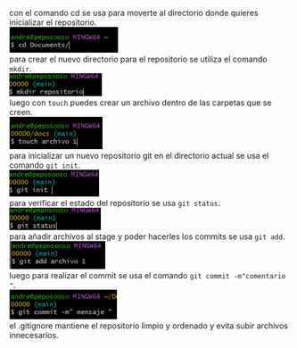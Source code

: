 con el comando cd se usa para moverte al directorio donde quieres inicializar el repositorio.  
![imagen 1](../images/img1.png)  
para crear el nuevo directorio para el repositorio se utiliza el comando `mkdir`.  
![imagen 2](../images/re.png)  
luego con `touch` puedes crear un archivo dentro de las carpetas que se creen.   
![imagen 3](../images/a1.png)  
para inicializar un nuevo repositorio git en el directorio actual se usa el comando `git init`.   
![imagen 4](../images/init.png)  
para verificar el estado del repositorio se usa `git status`.  
![imagen 5](../images/sta.png)  
para añadir archivos al stage y poder hacerles los commits se usa `git add`.  
![imagen 6](../images/add.png)   
luego para realizar el commit  se usa el comando `git commit -m"comentario "`.  
![imagen 7](../images/comm.png)  
el .gitignore mantiene el repositorio limpio y ordenado y evita subir archivos innecesarios.


